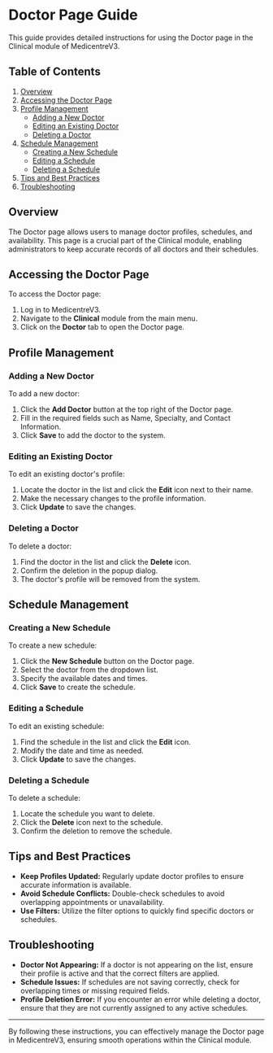 ﻿# Doctor Page Guide

This guide provides detailed instructions for using the Doctor page in the Clinical module of MedicentreV3.

## Table of Contents

1. [Overview](#overview)
2. [Accessing the Doctor Page](#accessing-the-doctor-page)
3. [Profile Management](#profile-management)
   - [Adding a New Doctor](#adding-a-new-doctor)
   - [Editing an Existing Doctor](#editing-an-existing-doctor)
   - [Deleting a Doctor](#deleting-a-doctor)
4. [Schedule Management](#schedule-management)
   - [Creating a New Schedule](#creating-a-new-schedule)
   - [Editing a Schedule](#editing-a-schedule)
   - [Deleting a Schedule](#deleting-a-schedule)
5. [Tips and Best Practices](#tips-and-best-practices)
6. [Troubleshooting](#troubleshooting)

## Overview

The Doctor page allows users to manage doctor profiles, schedules, and availability. This page is a crucial part of the Clinical module, enabling administrators to keep accurate records of all doctors and their schedules.

## Accessing the Doctor Page

To access the Doctor page:

1. Log in to MedicentreV3.
2. Navigate to the **Clinical** module from the main menu.
3. Click on the **Doctor** tab to open the Doctor page.

## Profile Management

### Adding a New Doctor

To add a new doctor:

1. Click the **Add Doctor** button at the top right of the Doctor page.
2. Fill in the required fields such as Name, Specialty, and Contact Information.
3. Click **Save** to add the doctor to the system.

### Editing an Existing Doctor

To edit an existing doctor's profile:

1. Locate the doctor in the list and click the **Edit** icon next to their name.
2. Make the necessary changes to the profile information.
3. Click **Update** to save the changes.

### Deleting a Doctor

To delete a doctor:

1. Find the doctor in the list and click the **Delete** icon.
2. Confirm the deletion in the popup dialog.
3. The doctor's profile will be removed from the system.

## Schedule Management

### Creating a New Schedule

To create a new schedule:

1. Click the **New Schedule** button on the Doctor page.
2. Select the doctor from the dropdown list.
3. Specify the available dates and times.
4. Click **Save** to create the schedule.

### Editing a Schedule

To edit an existing schedule:

1. Find the schedule in the list and click the **Edit** icon.
2. Modify the date and time as needed.
3. Click **Update** to save the changes.

### Deleting a Schedule

To delete a schedule:

1. Locate the schedule you want to delete.
2. Click the **Delete** icon next to the schedule.
3. Confirm the deletion to remove the schedule.

## Tips and Best Practices

- **Keep Profiles Updated:** Regularly update doctor profiles to ensure accurate information is available.
- **Avoid Schedule Conflicts:** Double-check schedules to avoid overlapping appointments or unavailability.
- **Use Filters:** Utilize the filter options to quickly find specific doctors or schedules.

## Troubleshooting

- **Doctor Not Appearing:** If a doctor is not appearing on the list, ensure their profile is active and that the correct filters are applied.
- **Schedule Issues:** If schedules are not saving correctly, check for overlapping times or missing required fields.
- **Profile Deletion Error:** If you encounter an error while deleting a doctor, ensure that they are not currently assigned to any active schedules.

---

By following these instructions, you can effectively manage the Doctor page in MedicentreV3, ensuring smooth operations within the Clinical module.
